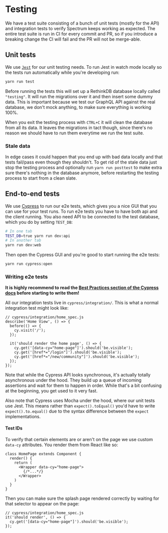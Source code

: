 # Testing

We have a test suite consisting of a bunch of unit tests (mostly for the API) and integration tests to verify Spectrum keeps working as expected. The entire test suite is run in CI for every commit and PR, so if you introduce a breaking change the CI will fail and the PR will not be merge-able.

## Unit tests

We use [`Jest`](https://github.com/facebook/jest) for our unit testing needs. To run Jest in watch mode locally so the tests run automatically while you're developing run:

```sh
yarn run test
```

Before running the tests this will set up a RethinkDB database locally called `"testing"`. It will run the migrations over it and then insert some dummy data. This is important because we test our GraphQL API against the real database, we don't mock anything, to make sure everything is working 100%.

When you exit the testing process with `CTRL+C` it will clean the database from all its data. It leaves the migrations in tact though, since there's no reason we should have to run them everytime we run the test suite.

### Stale data

In edge cases it could happen that you end up with bad data locally and that tests fail/pass even though they shouldn't. To get rid of the stale data just stop the testing process and optionally run `yarn run posttest` to make extra sure there's nothing in the database anymore, before restarting the testing process to start from a clean slate.

## End-to-end tests

We use [Cypress](https://cypress.io) to run our e2e tests, which gives you a nice GUI that you can use for your test runs. To run e2e tests you have to have both api and the client running. You also need API to be connected to the test database, which you do by setting `TEST_DB`:

```sh
# In one tab
TEST_DB=true yarn run dev:api
# In another tab
yarn run dev:web
```

Then open the Cypress GUI and you're good to start running the e2e tests:

```sh
yarn run cypress:open
```

### Writing e2e tests

**It is highly recommend to read the [Best Practices section of the Cypress docs](https://docs.cypress.io/guides/references/best-practices.html) before starting to write them!**

All our integration tests live in `cypress/integration/`. This is what a normal integration test might look like:

```JS
// cypress/integration/home_spec.js
describe('Home View', () => {
  before(() => {
    cy.visit('/');
  });

  it('should render the home page', () => {
    cy.get('[data-cy="home-page"]').should('be.visible');
    cy.get('[href*="/login"]').should('be.visible');
    cy.get('[href*="/new/community"]').should('be.visible');
  });
});
```

Note that while the Cypress API looks synchronous, it's actually totally asynchronous under the hood. They build up a queue of incoming assertions and wait for them to happen in order. While that's a bit confusing at the beginning, you get used to it very fast.

Also note that Cypress uses Mocha under the hood, where our unit tests use Jest. This means rather than `expect().toEqual()` you'd have to write `expect().to.equal()` due to the syntax difference between the `expect` implementations.

#### Test IDs

To verify that certain elements are or aren't on the page we use custom `data-cy` attributes. You render them from React like so:

```JS
class HomePage extends Component {
  render() {
    return (
      <Wrapper data-cy="home-page">
        {/*...*/}
      </Wrapper>
    )
  }
}
```

Then you can make sure the splash page rendered correctly by waiting for that selector to appear on the page:

```JS
// cypress/integration/home_spec.js
it('should render', () => {
  cy.get('[data-cy="home-page"]').should('be.visible');
});
```

